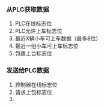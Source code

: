 ### 从PLC获取数据
1. PLC在线标志位
2. PLC允许上车标志位
3. 最近X辆小车可上车数据（最多8位）
4. 最近一组小车可上车标志位
5. 包裹上台标志位


### 发送给PLC数据
1. 控制器在线标志位
2. 请求上包标志位
3. 